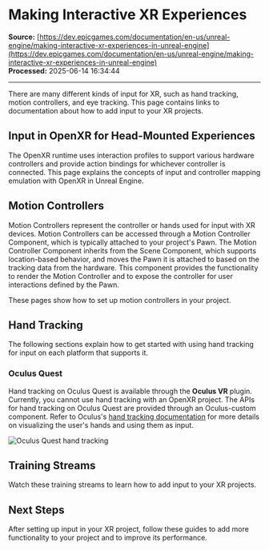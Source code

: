 # Making Interactive XR Experiences

**Source:** [https://dev.epicgames.com/documentation/en-us/unreal-engine/making-interactive-xr-experiences-in-unreal-engine](https://dev.epicgames.com/documentation/en-us/unreal-engine/making-interactive-xr-experiences-in-unreal-engine)  
**Processed:** 2025-06-14 16:34:44

---

There are many different kinds of input for XR, such as hand tracking, motion controllers, and eye tracking. This page contains links to documentation about how to add input to your XR projects.

## Input in OpenXR for Head-Mounted Experiences

The OpenXR runtime uses interaction profiles to support various hardware controllers and provide action bindings for whichever controller is connected. This page explains the concepts of input and controller mapping emulation with OpenXR in Unreal Engine.

## Motion Controllers

Motion Controllers represent the controller or hands used for input with XR devices. Motion Controllers can be accessed through a Motion Controller Component, which is typically attached to your project's Pawn. The Motion Controller Component inherits from the Scene Component, which supports location-based behavior, and moves the Pawn it is attached to based on the tracking data from the hardware. This component provides the functionality to render the Motion Controller and to expose the controller for user interactions defined by the Pawn.

These pages show how to set up motion controllers in your project.

## Hand Tracking

The following sections explain how to get started with using hand tracking for input on each platform that supports it.

### Oculus Quest

Hand tracking on Oculus Quest is available through the **Oculus VR** plugin. Currently, you cannot use hand tracking with an OpenXR project. The APIs for hand tracking on Oculus Quest are provided through an Oculus-custom component. Refer to Oculus's [hand tracking documentation](https://developer.oculus.com/documentation/unreal/unreal-hand-tracking/) for more details on visualizing the user's hands and using them as input.

![Oculus Quest hand tracking](https://d1iv7db44yhgxn.cloudfront.net/documentation/images/e0445b44-d61a-477d-a38f-25a6d31d933c/handtracking_smaller.gif)

## Training Streams

Watch these training streams to learn how to add input to your XR projects.

## Next Steps

After setting up input in your XR project, follow these guides to add more functionality to your project and to improve its performance.